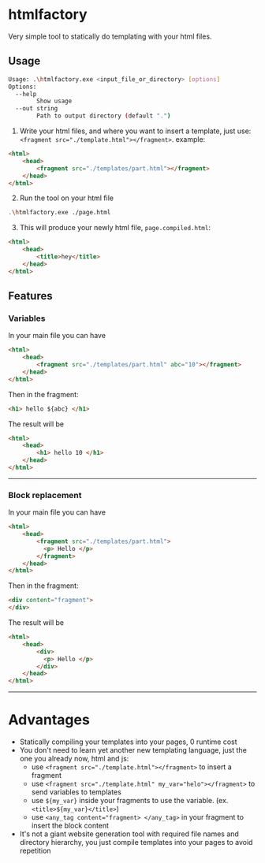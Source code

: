 # htmlfactory

Very simple tool to statically do templating with your html files.

## Usage

```sh
Usage: .\htmlfactory.exe <input_file_or_directory> [options]
Options:
  --help
        Show usage
  --out string
        Path to output directory (default ".")
```

1. Write your html files, and where you want to insert a template, just use: `<fragment src="./template.html"></fragment>`.
example:
```html
<html>
    <head>
        <fragment src="./templates/part.html"></fragment>
    </head>
</html>
```

2. Run the tool on your html file
```sh
.\htmlfactory.exe ./page.html
```

3. This will produce your newly html file, `page.compiled.html`:
```html
<html>
    <head>
        <title>hey</title>
    </head>
</html>
```

## Features

### Variables
In your main file you can have
```html
<html>
    <head>
        <fragment src="./templates/part.html" abc="10"></fragment>
    </head>
</html>
```

Then in the fragment:
```html
<h1> hello ${abc} </h1>
```

The result will be 
```html
<html>
    <head>
        <h1> hello 10 </h1>
    </head>
</html>
```

<hr>

### Block replacement
In your main file you can have
```html
<html>
    <head>
        <fragment src="./templates/part.html">
          <p> Hello </p>
        </fragment>
    </head>
</html>
```

Then in the fragment:
```html
<div content="fragment">
</div>
```

The result will be 
```html
<html>
    <head>
        <div>
          <p> Hello </p>
        </div>
    </head>
</html>
```

<hr>

# Advantages
- Statically compiling your templates into your pages, 0 runtime cost
- You don't need to learn yet another new templating language, just the one you already now, html and js:
    - use  `<fragment src="./template.html"></fragment>` to insert a fragment
    - use `<fragment src="./template.html" my_var="helo"></fragment>` to send variables to templates
    - use `${my_var}` inside your fragments to use the variable. (ex. `<title>${my_var}</title>`)
    - use `<any_tag content="fragment> </any_tag>` in your fragment to insert the block content
- It's not a giant website generation tool with required file names and directory hierarchy, you just compile templates into your pages to avoid repetition
